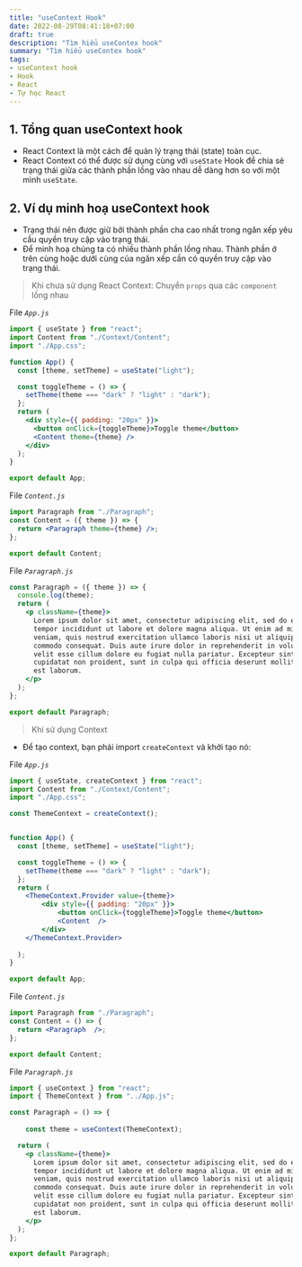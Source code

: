 ```yaml
---
title: "useContext Hook"
date: 2022-08-29T08:41:18+07:00
draft: true
description: "Tìm hiểu useContex hook"
summary: "Tìm hiểu useContex hook"
tags:
- useContext hook
- Hook
- React
- Tự học React
---
```


## 1. Tổng quan useContext hook

- React Context là một cách để quản lý trạng thái (state) toàn cục.
- React Context có thể được sử dụng cùng với `useState` Hook để chia sẻ trạng thái giữa các thành phần lồng vào nhau dễ dàng hơn so với một mình `useState`.

## 2. Ví dụ minh hoạ useContext hook

- Trạng thái nên được giữ bởi thành phần cha cao nhất trong ngăn xếp yêu cầu quyền truy cập vào trạng thái.
- Để minh hoạ chúng ta có nhiều thành phần lồng nhau. Thành phần ở trên cùng hoặc dưới cùng của ngăn xếp cần có quyền truy cập vào trạng thái.

> Khi chưa sử dụng React Context: Chuyển `props` qua các `component` lồng nhau

File *`App.js`*

```jsx
import { useState } from "react";
import Content from "./Context/Content";
import "./App.css";

function App() {
  const [theme, setTheme] = useState("light");

  const toggleTheme = () => {
    setTheme(theme === "dark" ? "light" : "dark");
  };
  return (
    <div style={{ padding: "20px" }}>
      <button onClick={toggleTheme}>Toggle theme</button>
      <Content theme={theme} />
    </div>
  );
}

export default App;

```

File *`Content.js`*

```jsx
import Paragraph from "./Paragraph";
const Content = ({ theme }) => {
  return <Paragraph theme={theme} />;
};

export default Content;

```

File *`Paragraph.js`*

```jsx
const Paragraph = ({ theme }) => {
  console.log(theme);
  return (
    <p className={theme}>
      Lorem ipsum dolor sit amet, consectetur adipiscing elit, sed do eiusmod
      tempor incididunt ut labore et dolore magna aliqua. Ut enim ad minim
      veniam, quis nostrud exercitation ullamco laboris nisi ut aliquip ex ea
      commodo consequat. Duis aute irure dolor in reprehenderit in voluptate
      velit esse cillum dolore eu fugiat nulla pariatur. Excepteur sint occaecat
      cupidatat non proident, sunt in culpa qui officia deserunt mollit anim id
      est laborum.
    </p>
  );
};

export default Paragraph;
```

> Khi sử dụng Context

- Để tạo context, bạn phải import `createContext` và khởi tạo nó:

File *`App.js`*

```jsx
import { useState, createContext } from "react";
import Content from "./Context/Content";
import "./App.css";

const ThemeContext = createContext();


function App() {
  const [theme, setTheme] = useState("light");

  const toggleTheme = () => {
    setTheme(theme === "dark" ? "light" : "dark");
  };
  return (
    <ThemeContext.Provider value={theme}>
        <div style={{ padding: "20px" }}>
            <button onClick={toggleTheme}>Toggle theme</button>
            <Content  />
        </div>
    </ThemeContext.Provider>
    
  );
}

export default App;
```

File *`Content.js`*

```jsx
import Paragraph from "./Paragraph";
const Content = () => {
  return <Paragraph  />;
};

export default Content;

```

File *`Paragraph.js`*

```jsx
import { useContext } from "react";
import { ThemeContext } from "../App.js";

const Paragraph = () => {
    
    const theme = useContext(ThemeContext);

  return (
    <p className={theme}>
      Lorem ipsum dolor sit amet, consectetur adipiscing elit, sed do eiusmod
      tempor incididunt ut labore et dolore magna aliqua. Ut enim ad minim
      veniam, quis nostrud exercitation ullamco laboris nisi ut aliquip ex ea
      commodo consequat. Duis aute irure dolor in reprehenderit in voluptate
      velit esse cillum dolore eu fugiat nulla pariatur. Excepteur sint occaecat
      cupidatat non proident, sunt in culpa qui officia deserunt mollit anim id
      est laborum.
    </p>
  );
};

export default Paragraph;
```
